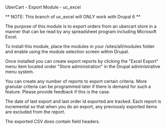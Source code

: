 UberCart - Export Module - uc_excel

** NOTE: This branch of uc_excel will ONLY work with Drupal 6 **

The purpose of this module is to export orders from an ubercart store in a manner that
can be read by any spreadsheet program including Microsoft Excel.

To install this module, place the modules in your /sites/all/modules folder and enable
using the module selection screen within Drupal.

Once installed you can create export reports by clicking the "Excel Export" menu item located
under "Store administration" in the Drupal administrative menu system.

You can create any number of reports to export certain criteria. More granular criteria
can be programmed later if there is demand for such a feature. Please provide feedback if
this is the case.

The date of last export and last order id exported are tracked. Each report is incremental so
that when you do an export, any previously exported items are excluded from the report.

The exported CSV does contain field headers.
